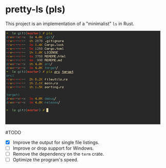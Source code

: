 pretty-ls (pls)
===============

This project is an implementation of a "minimalist" `ls` in Rust.

![pls in use](/meta/pls.png)

#TODO
- [X] Improve the output for single file listings.
- [ ] Improve or drop support for Windows.
- [ ] Remove the dependency on the `term` crate.
- [ ] Optimize the program's speed.
